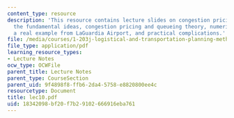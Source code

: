 ```yaml
---
content_type: resource
description: 'This resource contains lecture slides on congestion pricing in transportation:
  the fundamental ideas, congestion pricing and queueing theory, numerical examples,
  a real example from LaGuardia Airport, and practical complications.'
file: /media/courses/1-203j-logistical-and-transportation-planning-methods-fall-2006/18342098bf20f7b29102666916eba761_lec10.pdf
file_type: application/pdf
learning_resource_types:
- Lecture Notes
ocw_type: OCWFile
parent_title: Lecture Notes
parent_type: CourseSection
parent_uid: 9f4898f8-ffb6-2da4-5758-e8820800ee4c
resourcetype: Document
title: lec10.pdf
uid: 18342098-bf20-f7b2-9102-666916eba761
---
```

